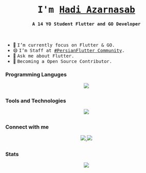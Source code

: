 <p align="center"><h1 align="center"><samp> I'm <a href="https://Hadi7546.ir">Hadi Azarnasab </a> </samp></h1></p>
<p align="center"><h4 align="center"><samp> A 14 YO Student Flutter and GO Developer</samp></h4></p>
<br>

<div>
  
  
- 🔭 <samp>I’m currently focus on Flutter & GO.
- 😄 <samp>I’m Staff at [#PersianFlutter Community](https://PersianFlutter.com).
- 💬 <samp>Ask me about Flutter.
- 🥇 <samp>Becoming a Open Source Contributor.
</div> 
  
### Programming Languges
<p align="center">
  <a href="https://hadi7546.ir">
    <img src="https://skillicons.dev/icons?i=dart,go&theme=dark" />
  </a>
</p>

##

### Tools and Technologies
<p align="center">
  <a href="https://hadi7546.ir">
    <img src="https://skillicons.dev/icons?i=flutter,vscode,figma,git,github,firebase,appwrite,heroku,bash,linux&theme=dark" />
  </a>
</p>

##
### Connect with me
<p align="center">
  <a href="https://discord.com/users/910211623589912657">
    <img src="https://skillicons.dev/icons?i=discord&theme=dark" />
  </a>
  <a href="https://linkedin.com/in/hadi7546">
    <img src="https://skillicons.dev/icons?i=linkedin&theme=dark" />
  </a>
</p>
  
##

### Stats
 <p align="center">
  <a href="https://github.com/Hadi7546">
<img align="center" src="https://github-readme-stats.vercel.app/api?username=Hadi7546&show_icons=true&count_private=true&include_all_commits=true&theme=nord" /></a>
</p>

